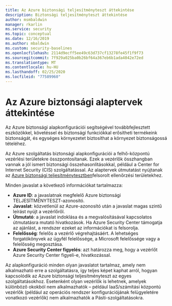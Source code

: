 ```yaml
---
title: Az Azure biztonsági teljesítményteszt áttekintése
description: Biztonsági teljesítményteszt áttekintése
author: msmbaldwin
manager: rkarlin
ms.service: security
ms.topic: conceptual
ms.date: 12/16/2019
ms.author: mbaldwin
ms.custom: security-baselines
ms.openlocfilehash: 2114d9ecff5ee49c63d737cf13278fe45f1f9f73
ms.sourcegitcommit: 7f929a025ba0b26bf64a367eb6b1ada4042e72ed
ms.translationtype: MT
ms.contentlocale: hu-HU
ms.lasthandoff: 02/25/2020
ms.locfileid: "77589960"
---
```

# <a name="overview-of-azure-security-baselines"></a>Az Azure biztonsági alaptervek áttekintése

Az Azure biztonsági alapkonfigurációi segítségével továbbfejlesztett eszközökkel, követéssel és biztonsági funkciókkal erősítheti termékeink biztonságát, és egységes környezetet biztosíthat a környezet biztonságossá tételéhez.

Az Azure szolgáltatás biztonsági alapkonfigurációi a felhő-központú vezérlési területekre összpontosítanak. Ezek a vezérlők összhangban vannak a jól ismert biztonsági összehasonlításokkal, például a Center for Internet Security (CIS) szolgáltatással. Az alaptervek útmutatást nyújtanak az [Azure biztonsági teljesítménytesztben](overview.md)felsorolt ellenőrzési területekhez.

Minden javaslat a következő információkat tartalmazza:
- **Azure ID**: a javaslatnak megfelelő Azure biztonsági TELJESÍTMÉNYTESZT-azonosító.
- **Javaslat**: közvetlenül az Azure-azonosító után a javaslat magas szintű leírást nyújt a vezérlőről.
- **Útmutató**: a javaslat indoklása és a megvalósításával kapcsolatos útmutatásra mutató hivatkozások. Ha Azure Security Center támogatja az ajánlást, a rendszer ezeket az információkat is felsorolja.
- **Felelősség**: felelős a vezérlő végrehajtásáért. A lehetséges forgatókönyvek az ügyfél felelőssége, a Microsoft felelőssége vagy a felelősség megosztása.
- **Azure Security Center figyelés**: azt határozza meg, hogy a vezérlőt Azure Security Center figyeli-e, hivatkozással.

Az alapkonfiguráció minden olyan javaslatot tartalmaz, amely nem alkalmazható erre a szolgáltatásra, így teljes képet kaphat arról, hogyan kapcsolódik az Azure biztonsági teljesítményteszt az egyes szolgáltatásokhoz. Esetenként olyan vezérlők is lehetnek, amelyek különböző okokból nem alkalmazhatók – például IaaS/számítási központú vezérlők (például az operációs rendszer konfigurációjának felügyeletére vonatkozó vezérlők) nem alkalmazhatók a Pásti-szolgáltatásokra.
